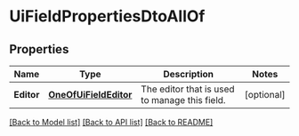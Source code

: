 # UiFieldPropertiesDtoAllOf

## Properties

Name | Type | Description | Notes
------------ | ------------- | ------------- | -------------
**Editor** | [**OneOfUiFieldEditor**](oneOf&lt;UIFieldEditor&gt;.md) | The editor that is used to manage this field. | [optional] 

[[Back to Model list]](../README.md#documentation-for-models) [[Back to API list]](../README.md#documentation-for-api-endpoints) [[Back to README]](../README.md)


